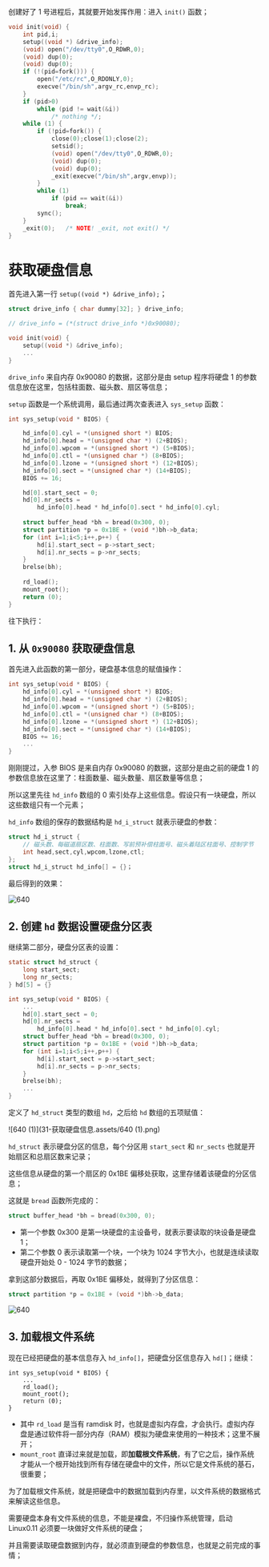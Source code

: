 创建好了 1 号进程后，其就要开始发挥作用：进入 `init()` 函数；

````c
void init(void) {
    int pid,i;
    setup((void *) &drive_info);
    (void) open("/dev/tty0",O_RDWR,0);
    (void) dup(0);
    (void) dup(0);
    if (!(pid=fork())) {
        open("/etc/rc",O_RDONLY,0);
        execve("/bin/sh",argv_rc,envp_rc);
    }
    if (pid>0)
        while (pid != wait(&i))
            /* nothing */;
    while (1) {
        if (!pid=fork()) {
            close(0);close(1);close(2);
            setsid();
            (void) open("/dev/tty0",O_RDWR,0);
            (void) dup(0);
            (void) dup(0);
            _exit(execve("/bin/sh",argv,envp));
        }
        while (1)
            if (pid == wait(&i))
                break;
        sync();
    }
    _exit(0);   /* NOTE! _exit, not exit() */
}
````

# 获取硬盘信息

首先进入第一行 `setup((void *) &drive_info);`；

````c
struct drive_info { char dummy[32]; } drive_info;

// drive_info = (*(struct drive_info *)0x90080);

void init(void) {
    setup((void *) &drive_info);
    ...
}
````

`drive_info` 来自内存 0x90080 的数据，这部分是由 setup 程序将硬盘 1 的参数信息放在这里，包括柱面数、磁头数、扇区等信息；

`setup` 函数是一个系统调用，最后通过两次查表进入 `sys_setup` 函数：

````c
int sys_setup(void * BIOS) {

    hd_info[0].cyl = *(unsigned short *) BIOS;
    hd_info[0].head = *(unsigned char *) (2+BIOS);
    hd_info[0].wpcom = *(unsigned short *) (5+BIOS);
    hd_info[0].ctl = *(unsigned char *) (8+BIOS);
    hd_info[0].lzone = *(unsigned short *) (12+BIOS);
    hd_info[0].sect = *(unsigned char *) (14+BIOS);
    BIOS += 16;

    hd[0].start_sect = 0;
    hd[0].nr_sects = 
        hd_info[0].head * hd_info[0].sect * hd_info[0].cyl;
    
    struct buffer_head *bh = bread(0x300, 0);
    struct partition *p = 0x1BE + (void *)bh->b_data;
    for (int i=1;i<5;i++,p++) {
        hd[i].start_sect = p->start_sect;
        hd[i].nr_sects = p->nr_sects;
    }
    brelse(bh);
    
    rd_load();
    mount_root();
    return (0);
}
````

往下执行：

## 1. 从 `0x90080` 获取硬盘信息

首先进入此函数的第一部分，硬盘基本信息的赋值操作：

````c
int sys_setup(void * BIOS) {
    hd_info[0].cyl = *(unsigned short *) BIOS;
    hd_info[0].head = *(unsigned char *) (2+BIOS);
    hd_info[0].wpcom = *(unsigned short *) (5+BIOS);
    hd_info[0].ctl = *(unsigned char *) (8+BIOS);
    hd_info[0].lzone = *(unsigned short *) (12+BIOS);
    hd_info[0].sect = *(unsigned char *) (14+BIOS);
    BIOS += 16;
    ...
}
````

刚刚提过，入参 BIOS 是来自内存 0x90080 的数据，这部分是由之前的硬盘 1 的参数信息放在这里了：柱面数量、磁头数量、扇区数量等信息；

所以这里先往 `hd_info` 数组的 0 索引处存上这些信息。假设只有一块硬盘，所以这些数组只有一个元素；

`hd_info` 数组的保存的数据结构是 `hd_i_struct` 就表示硬盘的参数：

````c
struct hd_i_struct {
    // 磁头数、每磁道扇区数、柱面数、写前预补偿柱面号、磁头着陆区柱面号、控制字节
    int head,sect,cyl,wpcom,lzone,ctl;
};
struct hd_i_struct hd_info[] = {}；
````

最后得到的效果：

![640](31-获取硬盘信息.assets/640.png)

## 2. 创建 `hd` 数据设置硬盘分区表

继续第二部分，硬盘分区表的设置：

````c
static struct hd_struct {
    long start_sect;
    long nr_sects;
} hd[5] = {}

int sys_setup(void * BIOS) {
    ...
    hd[0].start_sect = 0;
    hd[0].nr_sects = 
        hd_info[0].head * hd_info[0].sect * hd_info[0].cyl;
    struct buffer_head *bh = bread(0x300, 0);
    struct partition *p = 0x1BE + (void *)bh->b_data;
    for (int i=1;i<5;i++,p++) {
        hd[i].start_sect = p->start_sect;
        hd[i].nr_sects = p->nr_sects;
    }
    brelse(bh);
    ...
}
````

定义了 `hd_struct` 类型的数组 `hd`，之后给 `hd` 数组的五项赋值：

![640 (1)](31-获取硬盘信息.assets/640 (1).png)

`hd_struct` 表示硬盘分区的信息，每个分区用 `start_sect` 和 `nr_sects` 也就是开始扇区和总扇区数来记录；

这些信息从硬盘的第一个扇区的 0x1BE 偏移处获取，这里存储着该硬盘的分区信息；

这就是 `bread` 函数所完成的：

````c
struct buffer_head *bh = bread(0x300, 0);
````

- 第一个参数 0x300 是第一块硬盘的主设备号，就表示要读取的块设备是硬盘1；
- 第二个参数 0 表示读取第一个块，一个块为 1024 字节大小，也就是连续读取硬盘开始处 0 - 1024 字节的数据；

拿到这部分数据后，再取 0x1BE 偏移处，就得到了分区信息：

````c
struct partition *p = 0x1BE + (void *)bh->b_data;
````

![640](31-获取硬盘信息.assets/640-16608787148161.png)

## 3. 加载根文件系统

现在已经把硬盘的基本信息存入 `hd_info[]`，把硬盘分区信息存入 `hd[]`；继续：

````
int sys_setup(void * BIOS) {
    ...
    rd_load();
    mount_root();
    return (0);
}
````

- 其中 `rd_load` 是当有 ramdisk 时，也就是虚拟内存盘，才会执行。虚拟内存盘是通过软件将一部分内存（RAM）模拟为硬盘来使用的一种技术；这里不展开；
- `mount_root` 直译过来就是加载，即**加载根文件系统**，有了它之后，操作系统才能从一个根开始找到所有存储在硬盘中的文件，所以它是文件系统的基石，很重要；

为了加载根文件系统，就是把硬盘中的数据加载到内存里，以文件系统的数据格式来解读这些信息。

需要硬盘本身有文件系统的信息，不能是裸盘，不归操作系统管理，启动 Linux0.11 必须要一块做好文件系统的硬盘；

并且需要读取硬盘数据到内存，就必须直到硬盘的参数信息，也就是之前完成的事情；



 

